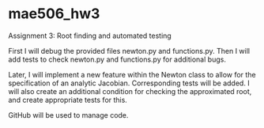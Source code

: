 # mae506_hw3
Assignment 3: Root finding and automated testing

First I will debug the provided files newton.py and functions.py. 
Then I will add tests to check newton.py and functions.py for additional bugs. 

Later, I will implement a new feature within the Newton class to allow for the 
specification of an analytic Jacobian. Corresponding tests will be added. 
I will also create an additional condition for checking the approximated root,
and create appropriate tests for this. 

GitHub will be used to manage code. 
